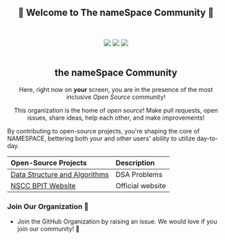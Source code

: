 <!-- First Panel (Social Icons) -->

<h2 align="center">
    🎉 Welcome to The nameSpace Community 🎉 
</h2> <br />
    <p align = "center">
    <a href="" /></a>
</p>

<div align="center">
    <a href="https://twitter.com/namespacecomm"><img src="https://img.shields.io/badge/Twitter-NAMESPACE-blue?logo=twitter&logoColor=blue&color=blue"/></a>
    <a href="https://www.linkedin.com/company/namespacecomm/"><img src="https://img.shields.io/badge/LinkedIn-NAMESPACE-blue?logo=linkedin&logoColor=blue&color=darkcyan" /></a>
    <a href="https://instagram.com/namespacecomm"><img src="https://img.shields.io/badge/Instagram-NAMESPACE-red?logo=instagram&logoColor=red&color=red" /></a>
</div>
<br>

<div align="center">
    <h2> the nameSpace Community</h2>
    <p> Here, right now on <b>your</b> screen, you are in the presence of the most inclusive <i>Open Source</i> community!</p>
    <p>This organization is the home of <i>open source</i>! Make pull requests, open issues, share ideas, help each other, and make improvements!</p>
</div>  


By contributing to open-source projects, you're shaping the core of NAMESPACE, bettering both your and other users' ability to utilize day-to-day.

Open-Source Projects | Description |
:-- | :--
[Data Structure and Algorithms](https://github.com/NSCC-BPIT/Data-Structure-and-Algorithms) | DSA Problems |
[NSCC BPIT Website](https://github.com/NSCC-BPIT/NSCC-BPIT-Website) | Official website |

### Join Our Organization 🤝
<ul>
    <li> Join the GitHub Organization by raising an <a>issue</a>. We would love if you join our community! 🙌 </li>
</ul>
